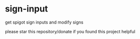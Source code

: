 # sign-input
get spigot sign inputs and modify signs

please star this repository/donate if you found this project helpful
